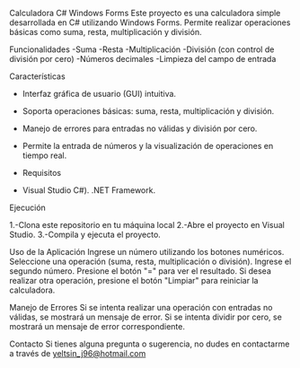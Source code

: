 Calculadora C# Windows Forms
Este proyecto es una calculadora simple desarrollada en C# utilizando Windows Forms. 
Permite realizar operaciones básicas como suma, resta, multiplicación y división.

Funcionalidades
-Suma
-Resta
-Multiplicación
-División (con control de división por cero)
-Números decimales
-Limpieza del campo de entrada

Características

* Interfaz gráfica de usuario (GUI) intuitiva.
* Soporta operaciones básicas: suma, resta, multiplicación y división.
* Manejo de errores para entradas no válidas y división por cero.
* Permite la entrada de números y la visualización de operaciones en tiempo real.

* Requisitos

* Visual Studio  C#).
.NET Framework.

Ejecución 

1.-Clona este repositorio en tu máquina local
2.-Abre el proyecto en Visual Studio.
3.-Compila y ejecuta el proyecto.

Uso de la Aplicación
Ingrese un número utilizando los botones numéricos.
Seleccione una operación (suma, resta, multiplicación o división).
Ingrese el segundo número.
Presione el botón "=" para ver el resultado.
Si desea realizar otra operación, presione el botón "Limpiar" para reiniciar la calculadora.

Manejo de Errores
Si se intenta realizar una operación con entradas no válidas, se mostrará un mensaje de error.
Si se intenta dividir por cero, se mostrará un mensaje de error correspondiente.

Contacto
Si tienes alguna pregunta o sugerencia, no dudes en contactarme a través de
yeltsin_j96@hotmail.com
